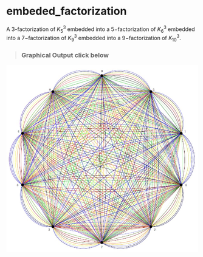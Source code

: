 # embeded_factorization
A $3$-factorization of $K^3_5$ embedded into a $5-$factorization of $K^3_6$ embedded into a $7-$factorization of $K^3_9$ embedded into a $9-$factorization of $K^3_{10}$.

>### Graphical Output click below
![emb_fact](https://github.com/kuta-ndze/embeded_factorization/blob/main/embeded%20factorization.jpg)
